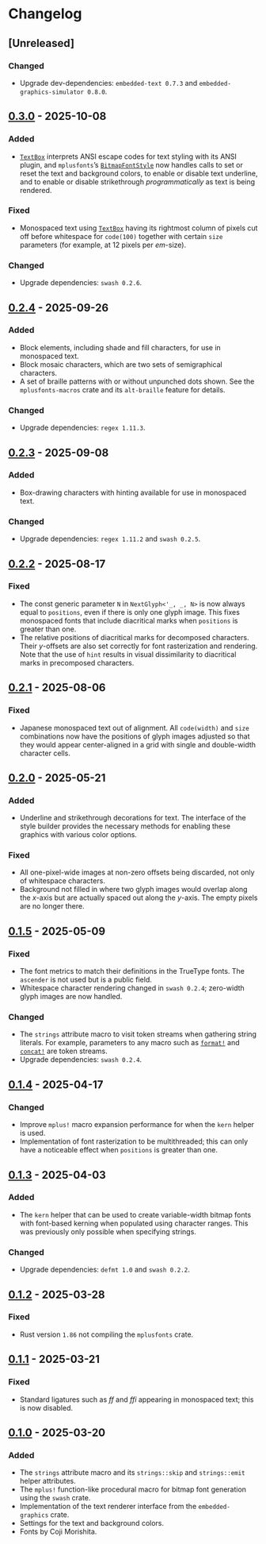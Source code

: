# Changelog

## [Unreleased]

### Changed

- Upgrade dev-dependencies: `embedded-text 0.7.3` and `embedded-graphics-simulator 0.8.0`.

## [0.3.0] - 2025-10-08

### Added

- [`TextBox`] interprets ANSI escape codes for text styling with its ANSI plugin, and `mplusfonts`’s
  [`BitmapFontStyle`] now handles calls to set or reset the text and background colors, to enable or
  disable text underline, and to enable or disable strikethrough _programmatically_ as text is being
  rendered.

### Fixed

- Monospaced text using [`TextBox`] having its rightmost column of pixels cut off before whitespace
  for `code(100)` together with certain `size` parameters (for example, at 12 pixels per _em_-size).

[`TextBox`]: https://docs.rs/embedded-text/latest/embedded_text/struct.TextBox.html
[`BitmapFontStyle`]: https://docs.rs/mplusfonts/latest/mplusfonts/style/struct.BitmapFontStyle.html

### Changed

- Upgrade dependencies: `swash 0.2.6`.

## [0.2.4] - 2025-09-26

### Added

- Block elements, including shade and fill characters, for use in monospaced text.
- Block mosaic characters, which are two sets of semigraphical characters.
- A set of braille patterns with or without unpunched dots shown. See the `mplusfonts-macros` crate
  and its `alt-braille` feature for details.

### Changed

- Upgrade dependencies: `regex 1.11.3`.

## [0.2.3] - 2025-09-08

### Added

- Box-drawing characters with hinting available for use in monospaced text.

### Changed

- Upgrade dependencies: `regex 1.11.2` and `swash 0.2.5`.

## [0.2.2] - 2025-08-17

### Fixed

- The const generic parameter `N` in `NextGlyph<'_, _, N>` is now always equal to `positions`, even
  if there is only one glyph image. This fixes monospaced fonts that include diacritical marks when
  `positions` is greater than one.
- The relative positions of diacritical marks for decomposed characters. Their _y_-offsets are also
  set correctly for font rasterization and rendering. Note that the use of `hint` results in visual
  dissimilarity to diacritical marks in precomposed characters.

## [0.2.1] - 2025-08-06

### Fixed

- Japanese monospaced text out of alignment. All `code(width)` and `size` combinations now have the
  positions of glyph images adjusted so that they would appear center-aligned in a grid with single
  and double-width character cells.

## [0.2.0] - 2025-05-21

### Added

- Underline and strikethrough decorations for text. The interface of the style builder provides the
  necessary methods for enabling these graphics with various color options.

### Fixed

- All one-pixel-wide images at non-zero offsets being discarded, not only of whitespace characters.
- Background not filled in where two glyph images would overlap along the _x_-axis but are actually
  spaced out along the _y_-axis. The empty pixels are no longer there.

## [0.1.5] - 2025-05-09

### Fixed

- The font metrics to match their definitions in the TrueType fonts. The `ascender` is not used but
  is a public field.
- Whitespace character rendering changed in `swash 0.2.4`; zero-width glyph images are now handled.

### Changed

- The `strings` attribute macro to visit token streams when gathering string literals. For example,
  parameters to any macro such as [`format!`] and [`concat!`] are token streams.
- Upgrade dependencies: `swash 0.2.4`.

[`format!`]: https://doc.rust-lang.org/std/macro.format.html
[`concat!`]: https://doc.rust-lang.org/core/macro.concat.html

## [0.1.4] - 2025-04-17

### Changed

- Improve `mplus!` macro expansion performance for when the `kern` helper is used.
- Implementation of font rasterization to be multithreaded; this can only have a noticeable effect
  when `positions` is greater than one.

## [0.1.3] - 2025-04-03

### Added

- The `kern` helper that can be used to create variable-width bitmap fonts with font-based kerning
  when populated using character ranges. This was previously only possible when specifying strings.

### Changed

- Upgrade dependencies: `defmt 1.0` and `swash 0.2.2`.

## [0.1.2] - 2025-03-28

### Fixed

- Rust version `1.86` not compiling the `mplusfonts` crate.

## [0.1.1] - 2025-03-21

### Fixed

- Standard ligatures such as _ff_ and _ffi_ appearing in monospaced text; this is now disabled.

## [0.1.0] - 2025-03-20

### Added

- The `strings` attribute macro and its `strings::skip` and `strings::emit` helper attributes.
- The `mplus!` function-like procedural macro for bitmap font generation using the `swash` crate.
- Implementation of the text renderer interface from the `embedded-graphics` crate.
- Settings for the text and background colors.
- Fonts by Coji Morishita.

[0.1.0]: https://github.com/iddey/mplusfonts/releases/tag/v0.1.0
[0.1.1]: https://github.com/iddey/mplusfonts/releases/tag/v0.1.1
[0.1.2]: https://github.com/iddey/mplusfonts/releases/tag/v0.1.2
[0.1.3]: https://github.com/iddey/mplusfonts/releases/tag/v0.1.3
[0.1.4]: https://github.com/iddey/mplusfonts/releases/tag/v0.1.4
[0.1.5]: https://github.com/iddey/mplusfonts/releases/tag/v0.1.5
[0.2.0]: https://github.com/iddey/mplusfonts/releases/tag/v0.2.0
[0.2.1]: https://github.com/iddey/mplusfonts/releases/tag/v0.2.1
[0.2.2]: https://github.com/iddey/mplusfonts/releases/tag/v0.2.2
[0.2.3]: https://github.com/iddey/mplusfonts/releases/tag/v0.2.3
[0.2.4]: https://github.com/iddey/mplusfonts/releases/tag/v0.2.4
[0.3.0]: https://github.com/iddey/mplusfonts/releases/tag/v0.3.0
